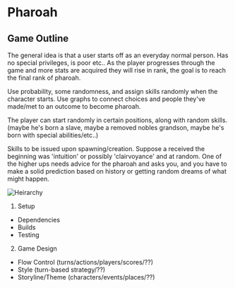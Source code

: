 # Pharoah
## Game Outline

The general idea is that a user starts off as an everyday normal person. Has no special privileges, is poor etc..
As the player progresses through the game and more stats are acquired they will rise in rank, the goal is to reach the final rank of pharoah.


Use probability, some randomness, and assign skills randomly when the character starts.
Use graphs to connect choices and people they've made/met to an outcome to become pharoah.


The player can start randomly in certain positions, along with random skills. (maybe he's born a slave, maybe a removed nobles grandson, maybe he's born with special abilities/etc..)


Skills to be issued upon spawning/creation. Suppose a received the beginning was 'intuition' or possibly 'clairvoyance' and at random. One of the higher ups needs advice for the pharoah and asks you, and you have to make a solid prediction based on history or getting random dreams of what might happen.


![Heirarchy](http://www.historyforkids.net/images/EgyptianHierarchy2.gif)


1) Setup
* Dependencies
* Builds
* Testing

2) Game Design
* Flow Control (turns/actions/players/scores/??)
* Style (turn-based strategy/??)
* Storyline/Theme (characters/events/places/??)
